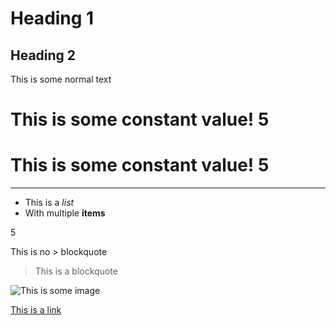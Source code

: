 # Heading 1
## Heading 2

This is some normal text




# This is some constant value! 5

# This is some constant value! 5

---

- This is a *list*
- With multiple **items**

<div>
	5
</div>

This is no > blockquote

> This is a blockquote

![This is some image](https://www.google.com/images/branding/googlelogo/2x/googlelogo_color_272x92dp.png)

[This is a link](https://continuum-ai.de)